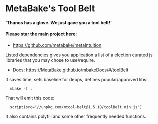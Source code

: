 
# MetaBake's Tool Belt

#### 'Thanos has a glove. We just gave you a tool belt!'

#### Please star the main project here:
- https://github.com/metabake/metaIntuition


Listed dependencies gives you application a list of a election curated js libraries that you may chose to use/require.

- Docs: https://MetaBake.github.io/mbakeDocs/#/toolBelt

It saves time, sets baseline for depps, defines popular/approved libs:

      mbake -f .

That will emit this code:

      script(src='//unpkg.com/mtool-belt@1.5.18/toolBelt.min.js')

It also contains polyfill and some other frequently needed functions.
